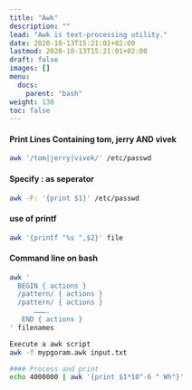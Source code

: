 ```yaml
---
title: "Awk"
description: ""
lead: "Awk is text-processing utility."
date: 2020-10-13T15:21:01+02:00
lastmod: 2020-10-13T15:21:01+02:00
draft: false
images: []
menu:
  docs:
    parent: "bash"
weight: 130
toc: false
---
```


#### Print Lines Containing tom, jerry AND vivek
```bash
awk '/tom|jerry|vivek/' /etc/passwd
```

#### Specify : as seperator
```bash
awk -F: '{print $1}' /etc/passwd
```

#### use of printf
```bash
awk '{printf "%s ",$2}' file
```

#### Command line on bash
```bash
awk '
  BEGIN { actions } 
  /pattern/ { actions }
  /pattern/ { actions }
      ……….
   END { actions } 
' filenames

Execute a awk script
awk -f mypgoram.awk input.txt

#### Process and print
echo 4000000 | awk '{print $1*10^-6 " Wh"}'
```
